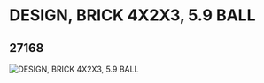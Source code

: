 # DESIGN, BRICK 4X2X3, 5.9 BALL
## 27168
![DESIGN, BRICK 4X2X3, 5.9 BALL](https://lc-www-live-s.legocdn.com/media/bricks/5/2/6166882.jpg)